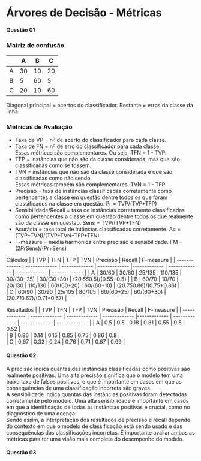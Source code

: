 # Árvores de Decisão - Métricas 
#### Questão 01
### Matriz de confusão 
| | A | B | C |
| ------------- | ------------- | ------------- | ------------- |
| A  | 30  | 10 | 20 | 
| B  | 5  | 60 | 5 | 
| C  | 20  | 10 | 60 | 

Diagonal principal = acertos do classificador. Restante = erros da classe da linha. 

### Métricas de Avaliação 
- Taxa de VP = nº de acerto do classificador para cada classe. <br/>
- Taxa de FN = nº de erro do classificador para cada classe. <br/>
Essas métricas são complementares. Ou seja, TFN = 1 - TVP.
- TFP = instâncias que não são da classe considerada, mas que são classificadas como se fossem. 
- TVN = instâncias que não são da classe considerada e que são classificadas como não sendo. <br/>
Essas métricas também são complementares. TVN = 1 - TFP.
- Precisão = taxa de instâncias classificadas corretamente como pertencentes a classe em questão dentre todos os que foram classificados na classe em questão.
Pr = TVP/(TVP+TFP)
- Sensibilidade/Recall = taxa de instâncias corretamente classificadas como pertencentes a classe em questão dentre todos os que realmente são da classe em questão.
Sens = TVP/(TVP+TFN)
- Acurácia = taxa total de intâncias classificadas corretamente. 
Ac = (TVP+TVN)/(TVP+TVN+TFP+TFN)
- F-measure = média harmônica entre precisão e sensibilidade. 
FM = (2*Pr*Sens)/(Pr+Sens)

Cálculos
|    |   TVP  |    TFN |   TFP  |   TVN   |  Precisão  |    Recall    | F-measure |
| ------------- | ------------- | ------------- | ------------- |------------- | ------------- | ------------- | ------------- |
| A  | 30/60  | 30/60  | 25/135 | 110/135 | 30/(30+25)  |  30/(30+30) |  (2*0.55*0.5)/(0.55+0.5)   |
| B  | 60/70  | 10/70  | 20/130 | 110/130 | 60/(60+20)  |  60/(60+10) |  (2*0.75*0.86)/(0.75+0.86) |   
| C  | 60/90  | 30/90  | 25/105 | 80/105  | 60/(60+25)  |  60/(60+30) |  (2*0.71*0.67)/(0.71+0.67) |   

Resultados
|    |   TVP  |    TFN |   TFP  |   TVN   |  Precisão  | Recall | F-measure |
| ------------- | ------------- | ------------- | ------------- |------------- | ------------- | ------------- | ------------- |
| A  | 0.5   | 0.5   | 0.18 | 0.81 | 0.55  |  0.5  |  0.52 |   
| B  | 0.86  | 0.14  | 0.15 | 0.85 | 0.75  | 0.86  |  0.8 |   
| C  | 0.67  | 0.33  | 0.24 | 0.76 | 0.71  |  0.67 |  0.69 |   

#### Questão 02
A precisão indica quantas das instâncias classificadas como positivas são realmente positivas. Uma alta precisão significa que o modelo tem uma baixa taxa de falsos positivos, o que é importante em casos em que as consequências de uma classificação incorreta são graves. <br/>
A sensibilidade indica quantas das instâncias positivas foram detectadas corretamente pelo modelo. Uma alta sensibilidade é importante em casos em que a identificação de todas as instâncias positivas é crucial, como no diagnóstico de uma doença. <br/>
Sendo assim, a interpretação dos resultados de precisão e recall depende do contexto em que o modelo de classificação está sendo usado e das consequências das classificações incorretas. É importante avaliar ambas as métricas para ter uma visão mais completa do desempenho do modelo.

#### Questão 03


